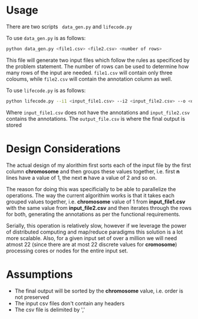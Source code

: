 # Usage

There are two scripts ``` data_gen.py``` and ```lifecode.py```

To use ```data_gen.py``` is as follows:
```sh
python data_gen.py <file1.csv> <file2.csv> <number of rows>
```
This file will generate two input files which follow the rules as specificed by the problem statement. The number of rows can be used to determine how many rows of the input are needed. ```file1.csv``` will contain only three coloums, while ```file2.csv``` will contain the annotation column as well.

To use ```lifecode.py``` is as follows:
```sh
python lifecode.py --i1 <input_file1.csv> --i2 <input_file2.csv> --o <output_file.csv>
```
Where ```input_file1.csv``` does not have the annotations and ```input_file2.csv``` contains the annotations. The ```output_file.csv``` is where the final output is stored

# Design Considerations

The actual design of my alorithim first sorts each of the input file by the first column **chromosome** and then groups these values together, i.e. first **n** lines have a value of 1, the next **n** have a value of 2 and so on.

The reason for doing this was specificially to be able to parallelize the operations. The way the current algorithim works is that it takes each grouped values together, i.e. **chromosome** value of 1 from **input_file1.csv** with the same value from **input_file2.csv** and then iterates through the rows for both, generating the annotations as per the functional requirements.

Serially, this operation is relatively slow, however if we leverage the power of distributed computing and map/reduce paradigms this solution is a lot more scalable. Also, for a given input set of over  a million we will need atmost 22 (since there are at most 22 discrete values for **cromosome**) processing cores or nodes for the entire input set.

# Assumptions

- The final output will be sorted by the **chromosome** value, i.e. order is not preserved
- The input csv files don't contain any headers
- The csv file is delimited by ','